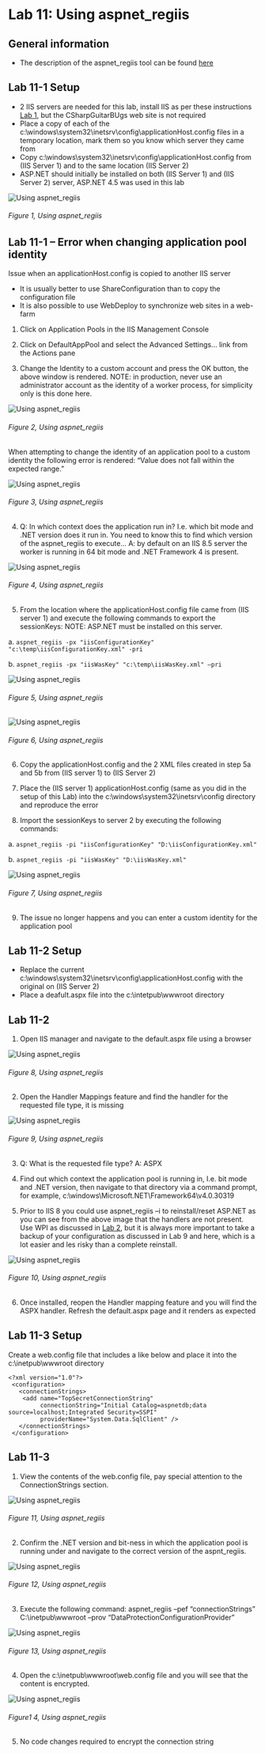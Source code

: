 # Lab 11: Using aspnet_regiis

## General information

+ The description of the aspnet_regiis tool can be found [here][LINK1]

## Lab 11-1 Setup

+ 2 IIS servers are needed for this lab, install IIS as per these instructions [Lab 1][LINK2], but the CSharpGuitarBUgs web site is not required
+ Place a copy of each of the c:\windows\system32\inetsrv\config\applicationHost.config files in a temporary location, mark them so you know which server they came from
+ Copy c:\windows\system32\inetsrv\config\applicationHost.config from (IIS Server 1) and to the same location (IIS Server 2)
+ ASP.NET should initially be installed on both (IIS Server 1) and (IIS Server 2) server, ASP.NET 4.5 was used in this lab

![Using aspnet_regiis][FIGURE1]
###### Figure 1, Using aspnet_regiis

## Lab 11-1 – Error when changing application pool identity

Issue when an applicationHost.config is copied to another IIS server

+ It is usually better to use ShareConfiguration than to copy the configuration file
+ It is also possible to use WebDeploy to synchronize web sites in a web-farm

1. Click on Application Pools in the IIS Management Console

2. Click on DefaultAppPool and select the Advanced Settings… link from the Actions pane

3. Change the Identity to a custom account and press the OK button, the above window is rendered. NOTE: in production, never use an administrator account as the identity of a worker process, for simplicity only is this done here.

![Using aspnet_regiis][FIGURE2]
###### Figure 2, Using aspnet_regiis

When attempting to change the identity of an application pool to a custom identity the following error is rendered: “Value does not fall within the expected range.”

![Using aspnet_regiis][FIGURE3]
###### Figure 3, Using aspnet_regiis

4. Q: In which context does the application run in? I.e. which bit mode and .NET version does it run in. You need to know this to find which version of the aspnet_regiis to execute… A: by default on an IIS 8.5 server the worker is running in 64 bit mode and .NET Framework 4 is present.

![Using aspnet_regiis][FIGURE4]
###### Figure 4, Using aspnet_regiis

5. From the location where the applicationHost.config file came from (IIS server 1) and execute the following commands to export the sessionKeys:  NOTE:  ASP.NET must be installed on this server.

a. ```aspnet_regiis -px "iisConfigurationKey" "c:\temp\iisConfigurationKey.xml" -pri```

b. ```aspnet_regiis -px "iisWasKey" "c:\temp\iisWasKey.xml" –pri```

![Using aspnet_regiis][FIGURE5]
###### Figure 5, Using aspnet_regiis

![Using aspnet_regiis][FIGURE6]
###### Figure 6, Using aspnet_regiis

6. Copy the applicationHost.config and the 2 XML files created in step 5a and 5b from (IIS server 1) to (IIS Server 2)

7. Place the (IIS server 1) applicationHost.config (same as you did in the setup of this Lab) into the c:\windows\system32\inetsrv\config directory and reproduce the error

8. Import the sessionKeys to server 2 by executing the following commands:

a. ```aspnet_regiis -pi "iisConfigurationKey" "D:\iisConfigurationKey.xml"```

b. ```aspnet_regiis -pi "iisWasKey" "D:\iisWasKey.xml"```

![Using aspnet_regiis][FIGURE7]
###### Figure 7, Using aspnet_regiis

9. The issue no longer happens and you can enter a custom identity for the application pool

## Lab 11-2 Setup

+ Replace the current c:\windows\system32\inetsrv\config\applicationHost.config with the original on (IIS Server 2)
+ Place a deafult.aspx file into the c:\intetpub\wwwroot directory

## Lab 11-2

1. Open IIS manager and navigate to the default.aspx file using a browser

![Using aspnet_regiis][FIGURE8]
###### Figure 8, Using aspnet_regiis

2. Open the Handler Mappings feature and find the handler for the requested file type, it is missing

![Using aspnet_regiis][FIGURE9]
###### Figure 9, Using aspnet_regiis

3. Q: What is the requested file type? A: ASPX

4. Find out which context the application pool is running in, I.e. bit mode and .NET version, then navigate to that directory via a command prompt, for example, c:\windows\Microsoft.NET\Framework64\v4.0.30319

5. Prior to IIS 8 you could use aspnet_regiis –i to reinstall/reset ASP.NET as you can see from the above image that the handlers are not present.  Use WPI as discussed in [Lab 2][LINK3], but it is always more important to take a backup of your configuration as discussed in Lab 9 and here, which is a lot easier and les risky than a complete reinstall.

![Using aspnet_regiis][FIGURE10]
###### Figure 10, Using aspnet_regiis

6.  Once installed, reopen the Handler mapping feature and you will find the ASPX handler.  Refresh the default.aspx page and it renders as expected

## Lab 11-3 Setup

Create a web.config file that includes a <connectionString> like below and place it into the c:\inetpub\wwwroot directory

```
<?xml version="1.0"?>
 <configuration>
   <connectionStrings>
    <add name="TopSecretConnectionString"
         connectionString="Initial Catalog=aspnetdb;data source=localhost;Integrated Security=SSPI"
         providerName="System.Data.SqlClient" />
   </connectionStrings>
 </configuration>
```

## Lab 11-3

1. View the contents of the web.config file, pay special attention to the ConnectionStrings section.

![Using aspnet_regiis][FIGURE11]
###### Figure 11, Using aspnet_regiis

2. Confirm the .NET version and bit-ness in which the application pool is running under and navigate to the correct version of the aspnt_regiis.

![Using aspnet_regiis][FIGURE12]
###### Figure 12, Using aspnet_regiis

3. Execute the following command: aspnet_regiis –pef “connectionStrings” C:\inetpub\wwwroot –prov “DataProtectionConfigurationProvider”

![Using aspnet_regiis][FIGURE13]
###### Figure 13, Using aspnet_regiis

4. Open the c:\inetpub\wwwroot\web.config file and you will see that the content is encrypted.

![Using aspnet_regiis][FIGURE14]
###### Figure1 4, Using aspnet_regiis

5. No code changes required to encrypt the connection string

[FIGURE1]: ../images/2016/msdn-0797.png "Figure 1, Using aspnet_regiis"
[FIGURE2]: ../images/2016/msdn-0798.png "Figure 2, Using aspnet_regiis"
[FIGURE3]: ../images/2016/msdn-0799.png "Figure 3, Using aspnet_regiis"
[FIGURE4]: ../images/2016/msdn-0800.png "Figure 4, Using aspnet_regiis"
[FIGURE5]: ../images/2016/msdn-0801.png "Figure 5, Using aspnet_regiis"
[FIGURE6]: ../images/2016/msdn-0802.png "Figure 6, Using aspnet_regiis"
[FIGURE7]: ../images/2016/msdn-0803.png "Figure 7, Using aspnet_regiis"
[FIGURE8]: ../images/2016/msdn-0804.png "Figure 8, Using aspnet_regiis"
[FIGURE9]: ../images/2016/msdn-0805.png "Figure 9, Using aspnet_regiis"
[FIGURE10]: ../images/2016/msdn-0806.png "Figure 10, Using aspnet_regiis"
[FIGURE11]: ../images/2016/msdn-0807.png "Figure 11, Using aspnet_regiis"
[FIGURE12]: ../images/2016/msdn-0808.png "Figure 12, Using aspnet_regiis"
[FIGURE13]: ../images/2016/msdn-0809.png "Figure 13, Using aspnet_regiis"
[FIGURE14]: ../images/2016/msdn-0810.png "Figure 14, Using aspnet_regiis"

[LINK1]: http://msdn.microsoft.com/en-us/library/k6h9cz8h(v=vs.80).aspx
[LINK2]: 2016-IISLAB-lab-1-install-iis-and-create-a-web-site.md
[LINK3]: 2016-IISLAB-lab-2-install-the-web-platform-installer.md
